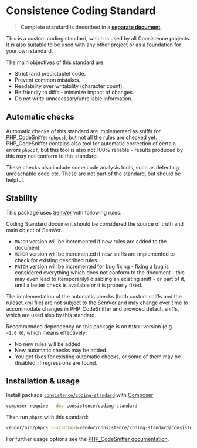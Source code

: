 Consistence Coding Standard
===========================

> **Complete standard is described in a [separate document](consistence-coding-standard.md)**.

This is a custom coding standard, which is used by all Consistence projects. It is also suitable to be used with any other project or as a foundation for your own standard.

The main objectives of this standard are:

* Strict (and predictable) code.
* Prevent common mistakes.
* Readability over writability (character count).
* Be friendly to diffs - minimize impact of changes.
* Do not write unnecessary/unreliable information.

Automatic checks
----------------

Automatic checks of this standard are implemented as sniffs for [PHP_CodeSniffer](https://github.com/squizlabs/PHP_CodeSniffer) (`phpcs`), but not all the rules are checked yet. PHP_CodeSniffer contains also tool for automatic correction of certain errors `phpcbf`, but this tool is also not 100% reliable - results produced by this may not conform to this standard.

These checks also include some code analysis tools, such as detecting unreachable code etc. These are not part of the standard, but should be helpful.

Stability
---------

This package uses [SemVer](http://semver.org/) with following rules.

Coding Standard document should be considered the source of truth and main object of SemVer.
* `MAJOR` version will be incremented if new rules are added to the document.
* `MINOR` version will be incremented if new sniffs are implemented to check for existing described rules.
* `PATCH` version will be incremented for bug fixing - fixing a bug is considered everything which does not conform to the document - this may even lead to (temporarily) disabling an existing sniff - or part of it, until a better check is available or it is properly fixed.

The implementation of the automatic checks (both custom sniffs and the ruleset.xml file) are not subject to the SemVer and may change over time to accommodate changes in PHP_CodeSniffer and provided default sniffs, which are used also by this standard.

Recommended dependency on this package is on `MINOR` version (e.g. `~1.0.0`), which means effectively:
* No new rules will be added.
* New automatic checks may be added.
* You get fixes for existing automatic checks, or some of them may be disabled, if regressions are found.

Installation & usage
--------------------

Install package [`consistence/coding-standard`](https://packagist.org/packages/consistence/coding-standard) with [Composer](https://getcomposer.org/):

```bash
composer require --dev consistence/coding-standard
```

Then run `phpcs` with this standard:
``` bash
vendor/bin/phpcs --standard=vendor/consistence/coding-standard/Consistence/ruleset.xml --extensions=php --encoding=utf-8 -sp src
```

For further usage options see the [PHP_CodeSniffer documentation](https://github.com/squizlabs/PHP_CodeSniffer/wiki).
